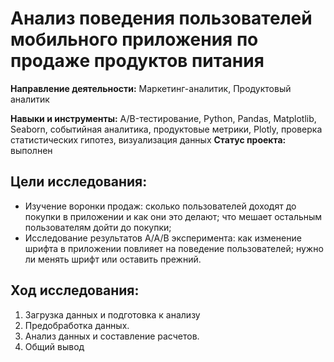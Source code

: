 # Анализ поведения пользователей мобильного приложения по продаже продуктов питания

**Направление деятельности:** Маркетинг-аналитик, Продуктовый аналитик 

**Навыки и инструменты:** A/B-тестирование, Python, Pandas, Matplotlib, Seaborn, событийная аналитика, продуктовые метрики, Plotly, проверка статистических гипотез, визуализация данных
**Статус проекта:** выполнен

## Цели исследования: 

- Изучение воронки продаж: сколько пользователей доходят до покупки в приложении и как они это делают; 
что мешает остальным пользователям дойти до покупки;
- Исследование результатов А/А/В эксперимента: как изменение шрифта в приложении повлияет на поведение
пользователей; нужно ли менять шрифт или оставить прежний. 

## Ход исследования: 

1) Загрузка данных и подготовка к анализу
2) Предобработка данных.
3) Анализ данных и составление расчетов.
4) Общий вывод

##
